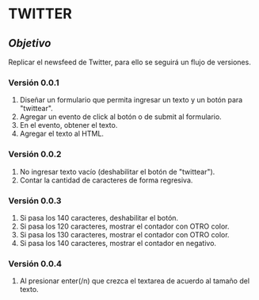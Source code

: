 # **TWITTER**

## *Objetivo*
Replicar el newsfeed de Twitter, para ello se seguirá un flujo de versiones.

### Versión 0.0.1

1. Diseñar un formulario que permita ingresar un texto y un botón para "twittear".
2. Agregar un evento de click al botón o de submit al formulario.
3. En el evento, obtener el texto.
4. Agregar el texto al HTML.

### Versión 0.0.2

1. No ingresar texto vacío (deshabilitar el botón de "twittear").
2. Contar la cantidad de caracteres de forma regresiva.

### Versión 0.0.3

1. Si pasa los 140 caracteres, deshabilitar el botón.
2. Si pasa los 120 caracteres, mostrar el contador con OTRO color.
3. Si pasa los 130 caracteres, mostrar el contador con OTRO color.
4. Si pasa los 140 caracteres, mostrar el contador en negativo.

### Versión 0.0.4

1. Al presionar enter(/n) que crezca el textarea de acuerdo al tamaño del texto.
